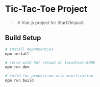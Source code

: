 # Tic-Tac-Toe Project

> A Vue.js project for Start2Impact.

## Build Setup

``` bash
# install dependencies
npm install

# serve with hot reload at localhost:8080
npm run dev

# build for production with minification
npm run build
```
